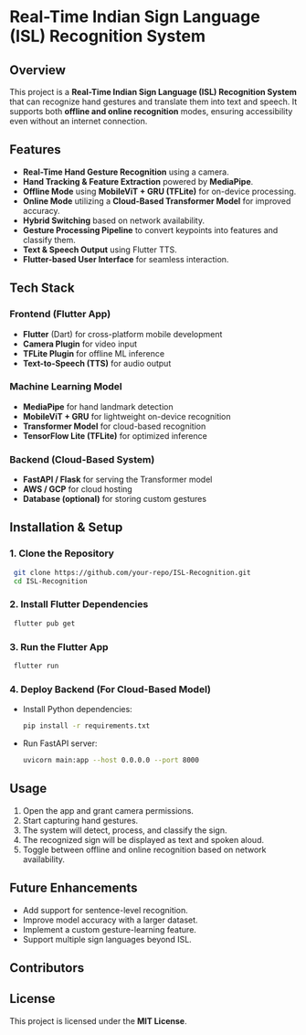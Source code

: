 # Real-Time Indian Sign Language (ISL) Recognition System

## Overview
This project is a **Real-Time Indian Sign Language (ISL) Recognition System** that can recognize hand gestures and translate them into text and speech. It supports both **offline and online recognition** modes, ensuring accessibility even without an internet connection.

## Features
- **Real-Time Hand Gesture Recognition** using a camera.
- **Hand Tracking & Feature Extraction** powered by **MediaPipe**.
- **Offline Mode** using **MobileViT + GRU (TFLite)** for on-device processing.
- **Online Mode** utilizing a **Cloud-Based Transformer Model** for improved accuracy.
- **Hybrid Switching** based on network availability.
- **Gesture Processing Pipeline** to convert keypoints into features and classify them.
- **Text & Speech Output** using Flutter TTS.
- **Flutter-based User Interface** for seamless interaction.

## Tech Stack
### **Frontend (Flutter App)**
- **Flutter** (Dart) for cross-platform mobile development
- **Camera Plugin** for video input
- **TFLite Plugin** for offline ML inference
- **Text-to-Speech (TTS)** for audio output

### **Machine Learning Model**
- **MediaPipe** for hand landmark detection
- **MobileViT + GRU** for lightweight on-device recognition
- **Transformer Model** for cloud-based recognition
- **TensorFlow Lite (TFLite)** for optimized inference

### **Backend (Cloud-Based System)**
- **FastAPI / Flask** for serving the Transformer model
- **AWS / GCP** for cloud hosting
- **Database (optional)** for storing custom gestures

## Installation & Setup
### **1. Clone the Repository**
```sh
 git clone https://github.com/your-repo/ISL-Recognition.git
 cd ISL-Recognition
```

### **2. Install Flutter Dependencies**
```sh
 flutter pub get
```

### **3. Run the Flutter App**
```sh
 flutter run
```

### **4. Deploy Backend (For Cloud-Based Model)**
- Install Python dependencies:
  ```sh
  pip install -r requirements.txt
  ```
- Run FastAPI server:
  ```sh
  uvicorn main:app --host 0.0.0.0 --port 8000
  ```

## Usage
1. Open the app and grant camera permissions.
2. Start capturing hand gestures.
3. The system will detect, process, and classify the sign.
4. The recognized sign will be displayed as text and spoken aloud.
5. Toggle between offline and online recognition based on network availability.

## Future Enhancements
- Add support for sentence-level recognition.
- Improve model accuracy with a larger dataset.
- Implement a custom gesture-learning feature.
- Support multiple sign languages beyond ISL.

## Contributors


## License
This project is licensed under the **MIT License**.
